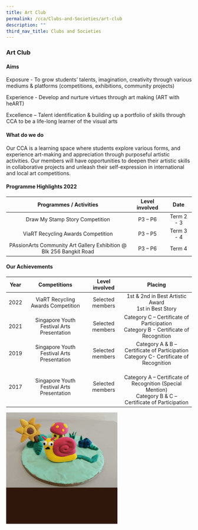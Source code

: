 ```yaml
---
title: Art Club
permalink: /cca/Clubs-and-Societies/art-club
description: ""
third_nav_title: Clubs and Societies
---
```

### Art Club

#### Aims

Exposure - To grow students’ talents, imagination, creativity through various mediums & platforms (competitions, exhibitions, community projects)  

Experience - Develop and nurture virtues through art making (ART with heART)

Excellence – Talent identification & building up a portfolio of skills through CCA to be a life-long learner of the visual arts

#### What do we do

Our CCA is a learning space where students explore various forms, and experience art-making and appreciation through purposeful artistic activities. Our members will have opportunities to deepen their artistic skills in collaborative projects and unleash their self-expression in international and local art competitions.

#### Programme Highlights 2022

| Programmes / Activities 	| Level involved 	| Date 	|
|:---:	|:---:	|:---:	|
| Draw My Stamp Story Competition 	| P3 – P6 	| Term 2 - 3 	|
| ViaRT Recycling Awards Competition 	| P3 – P5 	| Term 3 - 4 	|
| PAssionArts Community Art Gallery Exhibition @ Blk 256 Bangkit Road 	| P3 – P6 	| Term 4 	|

#### Our Achievements 

| Year 	| Competitions 	| Level involved  	| Placing 	|
|:---:	|:---:	|:---:	|:---:	|
| 2022  	| ViaRT Recycling Awards Competition  	|  Selected members 	| 1st & 2nd in Best Artistic Award<br>1st in Best Story 	|
| 2021 	| Singapore Youth Festival Arts Presentation 	| Selected members 	| Category C – Certificate of Participation<br> Category B - Certificate of Recognition 	|
| 2019 	| Singapore Youth Festival Arts Presentation 	| Selected members 	| Category A & B – Certificate of Participation<br> Category C- Certificate of Recognition 	|
|  2017 	|  Singapore Youth Festival Arts Presentation 	|  Selected members 	| <br>Category A – Certificate of Recognition (Special Mention)<br> Category B & C – Certificate of Participation  	|

<img src="/images/artcca.gif" 
     style="width:60%">